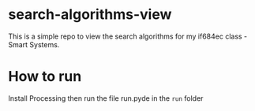 # search-algorithms-view
This is a simple repo to view the search algorithms for my if684ec class - Smart Systems.

# How to run
Install Processing then run the file run.pyde in the `run` folder 
